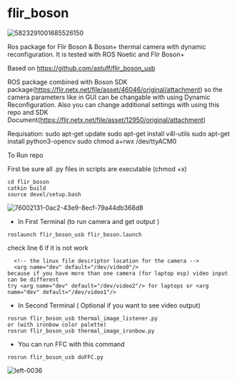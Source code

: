 # flir_boson
![5823291001685526150](https://github.com/user-attachments/assets/3f96f0c2-acf3-4fcf-bc41-927cf51fc043)

Ros package for Flir Boson &amp; Boson+ thermal camera with dynamic reconfiguration. It is tested with ROS Noetic and Flir Boson+

Based on https://github.com/astuff/flir_boson_usb

ROS package combined with Boson SDK package(https://flir.netx.net/file/asset/46046/original/attachment) so the camera parameters like in GUI can be changable with using Dynamic Reconfiguration.
Also you can change additional settings with using this repo and SDK Document(https://flir.netx.net/file/asset/12950/original/attachment)

Requisation:
sudo apt-get update
sudo apt-get install v4l-utils
sudo apt-get install python3-opencv
sudo chmod a+rwx /dev/ttyACM0

To Run repo

First be sure all .py files in scripts are executable (chmod +x)
```
cd flir_boson
catkin build
source devel/setup.bash
```
![76002131-0ac2-43e9-8ecf-79a44db368d8](https://github.com/user-attachments/assets/7f812c83-d3d6-4735-8b5e-70dca742a80e)
* In First Terminal (to run camera and get output )
```
roslaunch flir_boson_usb flir_boson.launch 
```
check line 6 if it is not work
```
  <!-- the linux file descriptor location for the camera -->
  <arg name="dev" default="/dev/video0"/>
because if you have more than one camera (for laptop esp) video input can be different 
try <arg name="dev" default="/dev/video2"/> for laptops or <arg name="dev" default="/dev/video1"/>
```

* In Second Terminal ( Optional if you want to see video output)
```
rosrun flir_boson_usb thermal_image_listener.py 
or (with ironbow color palette)
rosrun flir_boson_usb thermal_image_ironbow.py 
```

* You can run FFC with this command
```
rosrun flir_boson_usb doFFC.py 
```
![left-0036](https://github.com/user-attachments/assets/581fc966-151e-4809-8ea8-e9128283f97a)

